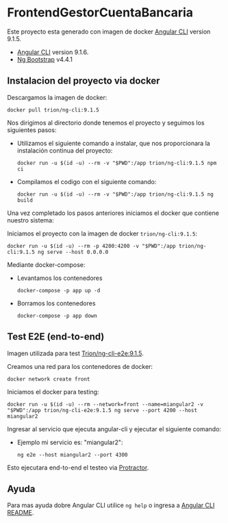 # FrontendGestorCuentaBancaria

Este proyecto esta generado con imagen de docker  [Angular CLI](https://github.com/angular/angular-cli) version 9.1.5.
 - [Angular CLI](https://github.com/angular/angular-cli) version 9.1.6.
 - [Ng Bootstrap](https://github.com/ng-bootstrap/ng-bootstrap) v4.4.1

## Instalacion del proyecto via docker

Descargamos la imagen de docker:
  
  `docker pull trion/ng-cli:9.1.5`

Nos dirigimos al directorio donde tenemos el proyecto y seguimos los siguientes pasos:

 - Utilizamos el siguiente comando a instalar, que nos proporcionara la instalación continua del proyecto:
    
    `docker run -u $(id -u) --rm -v "$PWD":/app trion/ng-cli:9.1.5 npm ci`

 - Compilamos el codigo con el siguiente comando:
    
    `docker run -u $(id -u) --rm -v "$PWD":/app trion/ng-cli:9.1.5 ng build`

Una vez completado los pasos anteriores iniciamos el docker que contiene nuestro sistema:

Iniciamos el proyecto con la imagen de docker `trion/ng-cli:9.1.5`:

   `docker run -u $(id -u) --rm -p 4200:4200 -v "$PWD":/app trion/ng-cli:9.1.5 ng serve --host 0.0.0.0`

Mediante docker-compose:

 - Levantamos los contenedores

    `docker-compose -p app up -d`

 - Borramos los contenedores

    `docker-compose -p app down`

## Test E2E (end-to-end)

Imagen utilizada para test [Trion/ng-cli-e2e:9.1.5](https://hub.docker.com/r/trion/ng-cli-e2e/).

Creamos una red para los contenedores de docker:

  `docker network create front`

Iniciamos el docker para testing:

  `docker run -u $(id -u) --rm --network=front --name=miangular2 -v "$PWD":/app trion/ng-cli-e2e:9.1.5 ng serve --port 4200 --host miangular2`

Ingresar al servicio que ejecuta angular-cli y ejecutar el siguiente comando:

 - Ejemplo mi servicio es: "miangular2":

   `ng e2e --host miangular2 --port 4300`

Esto ejecutara end-to-end el testeo via [Protractor](http://www.protractortest.org/).

## Ayuda

Para mas ayuda dobre Angular CLI utilice `ng help` o ingresa a [Angular CLI README](https://github.com/angular/angular-cli/blob/master/README.md).
